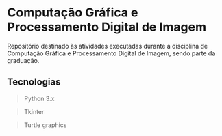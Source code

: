 # Computação Gráfica e Processamento Digital de Imagem

Repositório destinado às atividades executadas durante a disciplina de Computação Gráfica e Processamento Digital de Imagem, sendo parte da graduação.

## Tecnologias

> Python 3.x

> Tkinter

> Turtle graphics